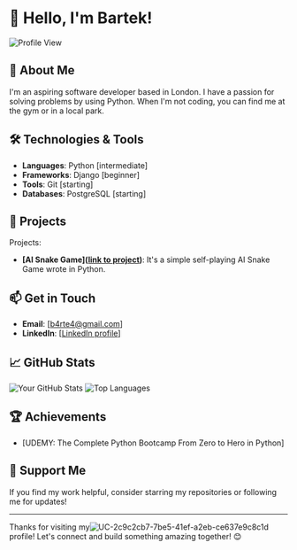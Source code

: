 # 👋 Hello, I'm Bartek!

![Profile View](https://github.com/8ARTEZZIO.png?size=200) <!-- Replace with your GitHub username -->

## 🚀 About Me

I'm an aspiring software developer based in London. I have a passion for solving problems by using Python. When I'm not coding, you can find me at the gym or in a local park.

## 🛠️ Technologies & Tools

- **Languages**: Python [intermediate]
- **Frameworks**: Django [beginner]
- **Tools**: Git [starting]
- **Databases**: PostgreSQL [starting]

## 🌟 Projects

<!-- Here are some of my notable -->
Projects:

- **[AI Snake Game]([link to project](https://github.com/8ARTEZZIO/Snake-Game))**: It's a simple self-playing AI Snake Game wrote in Python. 

## 📫 Get in Touch

- **Email**: [b4rte4@gmail.com]
- **LinkedIn**: [[LinkedIn profile](https://www.linkedin.com/in/bartlomiej-kuzma-9327a52a9/)]

## 📈 GitHub Stats

![Your GitHub Stats](https://github-readme-stats.vercel.app/api?username=8ARTEZZIO&show_icons=true&hide_title=true) <!-- Replace with your GitHub username -->
![Top Languages](https://github-readme-stats.vercel.app/api/top-langs/?username=8ARTEZZIO&layout=compact) <!-- Replace with your GitHub username -->

## 🏆 Achievements

- [UDEMY: The Complete Python Bootcamp From Zero to Hero in Python]

## 🙌 Support Me

If you find my work helpful, consider starring my repositories or following me for updates!

---

Thanks for visiting my![UC-2c9c2cb7-7be5-41ef-a2eb-ce637e9c8c1d](https://github.com/user-attachments/assets/611b53d2-3919-4afa-9aaf-1df764ab0c45)
 profile! Let's connect and build something amazing together! 😊
